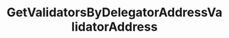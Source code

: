 ---
title: GetValidatorsByDelegatorAddressValidatorAddress
api:
  file: consensus-client-api.json
  operationId: get_staking-delegators-delegator-addr-validators-validator-addr
hidden: false
---